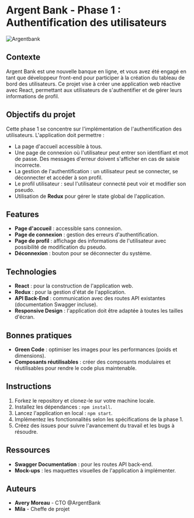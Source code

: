 # Argent Bank - Phase 1 : Authentification des utilisateurs

![Argentbank](https://github.com/user-attachments/assets/de583431-6b10-4aad-8bb1-c2c6e2309e54)

## Contexte

Argent Bank est une nouvelle banque en ligne, et vous avez été engagé en tant que développeur front-end pour participer à la création du tableau de bord des utilisateurs. Ce projet vise à créer une application web réactive avec React, permettant aux utilisateurs de s'authentifier et de gérer leurs informations de profil.

## Objectifs du projet

Cette phase 1 se concentre sur l'implémentation de l'authentification des utilisateurs. L'application doit permettre :

- La page d'accueil accessible à tous.
- Une page de connexion où l'utilisateur peut entrer son identifiant et mot de passe. Des messages d'erreur doivent s'afficher en cas de saisie incorrecte.
- La gestion de l'authentification : un utilisateur peut se connecter, se déconnecter et accéder à son profil.
- Le profil utilisateur : seul l'utilisateur connecté peut voir et modifier son pseudo.
- Utilisation de **Redux** pour gérer le state global de l'application.

## Features

- **Page d'accueil** : accessible sans connexion.
- **Page de connexion** : gestion des erreurs d'authentification.
- **Page de profil** : affichage des informations de l'utilisateur avec possibilité de modification du pseudo.
- **Déconnexion** : bouton pour se déconnecter du système.
  
## Technologies

- **React** : pour la construction de l'application web.
- **Redux** : pour la gestion d'état de l'application.
- **API Back-End** : communication avec des routes API existantes (documentation Swagger incluse).
- **Responsive Design** : l'application doit être adaptée à toutes les tailles d'écran.

## Bonnes pratiques

- **Green Code** : optimiser les images pour les performances (poids et dimensions).
- **Composants réutilisables** : créer des composants modulaires et réutilisables pour rendre le code plus maintenable.

## Instructions

1. Forkez le repository et clonez-le sur votre machine locale.
2. Installez les dépendances : `npm install`.
3. Lancez l'application en local : `npm start`.
4. Implémentez les fonctionnalités selon les spécifications de la phase 1.
5. Créez des issues pour suivre l'avancement du travail et les bugs à résoudre.

## Ressources

- **Swagger Documentation** : pour les routes API back-end.
- **Mock-ups** : les maquettes visuelles de l'application à implémenter.

## Auteurs

- **Avery Moreau** - CTO @ArgentBank
- **Mila** - Cheffe de projet
